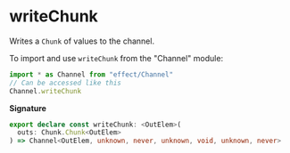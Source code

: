 # writeChunk

Writes a `Chunk` of values to the channel.

To import and use `writeChunk` from the "Channel" module:

```ts
import * as Channel from "effect/Channel"
// Can be accessed like this
Channel.writeChunk
```

**Signature**

```ts
export declare const writeChunk: <OutElem>(
  outs: Chunk.Chunk<OutElem>
) => Channel<OutElem, unknown, never, unknown, void, unknown, never>
```

